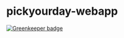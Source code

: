 # pickyourday-webapp 

[![Greenkeeper badge](https://badges.greenkeeper.io/Zombispormedio/pickyourday-webapp.svg)](https://greenkeeper.io/)

